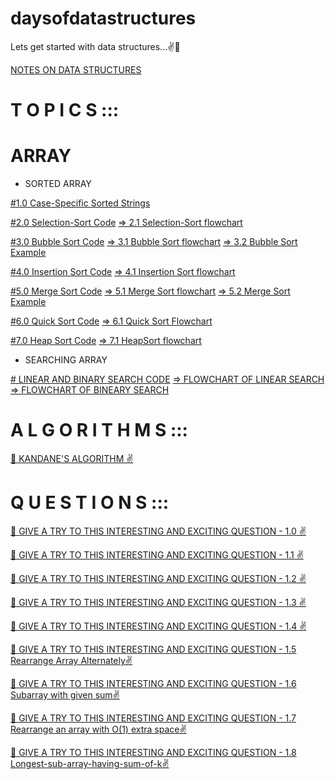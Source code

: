 # daysofdatastructures
Lets get started with data structures...✌🙂

[NOTES ON DATA STRUCTURES](https://github.com/erkushagra/daysofdatastructures/blob/main/AlgorithmsNotesForProfessionals%20(1)%20(1)%20(1)%20(1).pdf)

# T O P I C S ::: 

# ARRAY
* SORTED ARRAY

[#1.0 Case-Specific Sorted Strings](https://github.com/erkushagra/daysofdatastructures/blob/main/Case-Specific%20Sorted%20of%20Strings)

[#2.0 Selection-Sort Code](https://github.com/erkushagra/daysofdatastructures/blob/main/selection_sort)                                                                                                            [=> 2.1 Selection-Sort flowchart](https://github.com/erkushagra/daysofdatastructures/blob/main/FLOWCHARTS/Selection-sort-flowchart.jpg)

[#3.0 Bubble Sort Code](https://github.com/erkushagra/daysofdatastructures/blob/main/bubble_sort)                                                                                                                  [=> 3.1 Bubble Sort flowchart](https://github.com/erkushagra/daysofdatastructures/blob/main/FLOWCHARTS/bubble-sort%20flowchart.jpg) 
                               [=> 3.2 Bubble Sort Example](https://github.com/erkushagra/daysofdatastructures/blob/main/bubble-sort1.png)

[#4.0 Insertion Sort Code](https://github.com/erkushagra/daysofdatastructures/blob/main/Insertion_sort)                                                                                                            [=> 4.1 Insertion Sort flowchart](https://github.com/erkushagra/daysofdatastructures/blob/main/FLOWCHARTS/insertion-sort%20flowchart.png)

[#5.0 Merge Sort Code](https://github.com/erkushagra/daysofdatastructures/blob/main/Merge_Sort)                                                                                                            [=> 5.1 Merge Sort flowchart](https://github.com/erkushagra/daysofdatastructures/blob/main/FLOWCHARTS/merge-sort-flow-chart.png)  [=> 5.2 Merge Sort Example](https://github.com/erkushagra/daysofdatastructures/blob/main/Merge-Sort-example.png) 

[#6.0 Quick Sort Code](https://github.com/erkushagra/daysofdatastructures/blob/main/Quick_Sort_Code) [=> 6.1 Quick Sort Flowchart](https://github.com/erkushagra/daysofdatastructures/blob/main/FLOWCHARTS/quicksort_flowchart.png)

[#7.0 Heap Sort Code](https://github.com/erkushagra/daysofdatastructures/blob/main/Heap%20Sort)   [=> 7.1 HeapSort flowchart](https://github.com/erkushagra/daysofdatastructures/blob/main/FLOWCHARTS/heap-sort_flowchart.png)

* SEARCHING ARRAY

[# LINEAR AND BINARY SEARCH CODE](https://github.com/erkushagra/daysofdatastructures/blob/main/searching.py)
                           [=> FLOWCHART OF LINEAR SEARCH](https://github.com/erkushagra/daysofdatastructures/blob/main/flowchartlinearsearch.jpg)
                           [=> FLOWCHART OF BINEARY SEARCH](https://github.com/erkushagra/daysofdatastructures/blob/main/flowchartbinsearch.gif)
                           


# A L G O R I T H M S :::

[👀 KANDANE'S ALGORITHM ✌](https://www.geeksforgeeks.org/largest-sum-contiguous-subarray/)

# Q U E S T I O N S ::: 

[👀 GIVE A TRY TO THIS INTERESTING AND EXCITING QUESTION - 1.0 ✌](https://practice.geeksforgeeks.org/problems/maximum-intervals-overlap/0/?category[]=Arrays&category[]=Sorting&problemStatus=unsolved&difficulty[]=1&page=1&query=category[]Arrayscategory[]SortingproblemStatusunsolveddifficulty[]1page1)

[👀 GIVE A TRY TO THIS INTERESTING AND EXCITING QUESTION - 1.1 ✌](https://practice.geeksforgeeks.org/problems/magnet-array-problem/0/?category[]=Arrays&category[]=Searching&problemStatus=unsolved&difficulty[]=1&page=1&query=category[]Arrayscategory[]SearchingproblemStatusunsolveddifficulty[]1page1)

[👀 GIVE A TRY TO THIS INTERESTING AND EXCITING QUESTION - 1.2 ✌](https://practice.geeksforgeeks.org/problems/minimum-swaps-required-to-bring-all-elements-less-than-or-equal-to-k-together/0/?category[]=Arrays&category[]=Sorting&problemStatus=unsolved&difficulty[]=1&page=1&query=category[]Arrayscategory[]SortingproblemStatusunsolveddifficulty[]1page1#)

[👀 GIVE A TRY TO THIS INTERESTING AND EXCITING QUESTION - 1.3 ✌](https://practice.geeksforgeeks.org/problems/largest-subarray-with-0-sum/1/?category[]=Arrays&category[]=Sorting&problemStatus=unsolved&difficulty[]=0&page=1&query=category[]Arrayscategory[]SortingproblemStatusunsolveddifficulty[]0page1#)

[👀 GIVE A TRY TO THIS INTERESTING AND EXCITING QUESTION - 1.4 ✌](https://practice.geeksforgeeks.org/problems/frequency-of-array-elements/1/?category[]=Arrays&category[]=Sorting&problemStatus=unsolved&difficulty[]=0&page=1&query=category[]Arrayscategory[]SortingproblemStatusunsolveddifficulty[]0page1#)
                           
[👀 GIVE A TRY TO THIS INTERESTING AND EXCITING QUESTION - 1.5 Rearrange Array Alternately✌](https://practice.geeksforgeeks.org/problems/-rearrange-array-alternately-1587115620/1/?category[]=Arrays&category[]=Sorting&category[]=Searching&problemStatus=unsolved&difficulty[]=1&page=1&query=category[]Arrayscategory[]Sortingcategory[]SearchingproblemStatusunsolveddifficulty[]1page1#) 

[👀 GIVE A TRY TO THIS INTERESTING AND EXCITING QUESTION - 1.6 Subarray with given sum✌](https://practice.geeksforgeeks.org/problems/subarray-with-given-sum-1587115621/1/?track=dsa-workshop-1-arrays&batchId=308#)

[👀 GIVE A TRY TO THIS INTERESTING AND EXCITING QUESTION - 1.7 Rearrange an array with O(1) extra space✌](https://practice.geeksforgeeks.org/problems/rearrange-an-array-with-o1-extra-space3142/1/?track=dsa-workshop-1-arrays&batchId=308#)

[👀 GIVE A TRY TO THIS INTERESTING AND EXCITING QUESTION - 1.8 Longest-sub-array-having-sum-of-k✌](https://www.geeksforgeeks.org/longest-sub-array-sum-k/)
